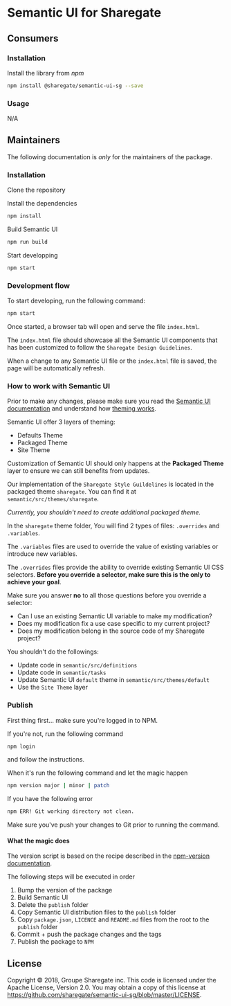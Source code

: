 # Semantic UI for Sharegate

## Consumers

### Installation

Install the library from *npm*

```bash
npm install @sharegate/semantic-ui-sg --save
```

### Usage

N/A

## Maintainers

The following documentation is _only_ for the maintainers of the package.

### Installation

Clone the repository

Install the dependencies

```bash
npm install
```

Build Semantic UI

```bash
npm run build
```

Start developping

```bash
npm start
```

### Development flow

To start developing, run the following command:

```bash
npm start
```

Once started, a browser tab will open and serve the file `index.html`.

The `index.html` file should showcase all the Semantic UI components that has been customized to follow the `Sharegate Design Guidelines`.

When a change to any Semantic UI file or the `index.html` file is saved, the page will be automatically refresh.

### How to work with Semantic UI 

Prior to make any changes, please make sure you read the [Semantic UI documentation](https://semantic-ui.com/) and understand how [theming works](https://semantic-ui.com/usage/theming.html).

Semantic UI offer 3 layers of theming:
- Defaults Theme
- Packaged Theme
- Site Theme

Customization of Semantic UI should only happens at the **Packaged Theme** layer to ensure we can still benefits from updates.

Our implementation of the `Sharegate Style Guildelines` is located in the packaged theme `sharegate`. You can find it at `semantic/src/themes/sharegate`.

_Currently, you shouldn't need to create additional packaged theme._

In the `sharegate` theme folder, You will find 2 types of files: `.overrides` and `.variables`.

The `.variables` files are used to override the value of existing variables or introduce new variables.

The `.overrides` files provide the ability to override existing Semantic UI CSS selectors. **Before you override a selector, make sure this is the only to achieve your goal**.

Make sure you answer **no** to all those questions before you override a selector:
- Can I use an existing Semantic UI variable to make my modification?
- Does my modification fix a use case specific to my current project? 
- Does my modification belong in the source code of my Sharegate project?

You shouldn't do the followings:
- Update code in `semantic/src/definitions`
- Update code in `semantic/tasks`
- Update Semantic UI `default` theme in `semantic/src/themes/default`
- Use the `Site Theme` layer

### Publish

First thing first... make sure you're logged in to NPM.

If you're not, run the following command

```bash
npm login
```

and follow the instructions.

When it's run the following command and let the magic happen

```bash
npm version major | minor | patch
```

If you have the following error

```bash
npm ERR! Git working directory not clean.
```

Make sure you've push your changes to Git prior to running the command.

#### What the magic does

The version script is based on the recipe described in the [npm-version documentation](https://docs.npmjs.com/cli/version).

The following steps will be executed in order

1. Bump the version of the package
2. Build Semantic UI
3. Delete the `publish` folder
4. Copy Semantic UI distribution files to the `publish` folder
5. Copy `package.json`, `LICENCE` and `README.md` files from the root to the `publish` folder
6. Commit + push the package changes and the tags
7. Publish the package to `NPM`

## License

Copyright © 2018, Groupe Sharegate inc. This code is licensed under the Apache License, Version 2.0. You may obtain a copy of this license at https://github.com/sharegate/semantic-ui-sg/blob/master/LICENSE.